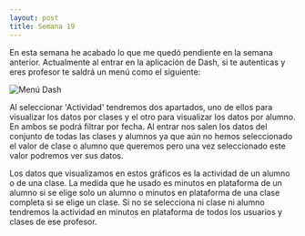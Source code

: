 ```yaml
---
layout: post
title: Semana 19
---
```


En esta semana he acabado lo que me quedó pendiente en la semana anterior. Actualmente al entrar en la aplicación de
Dash, si te autenticas y eres profesor te saldrá un menú como el siguiente:

![Menú Dash](file:///home/iraide/Im%C3%A1genes/img/menu.png)
  
Al seleccionar 'Actividad' tendremos dos apartados, uno de ellos para visualizar los datos por clases y el otro para
visualizar los datos por alumno. En ambos se podrá filtrar por fecha. Al entrar nos salen los datos del conjunto de
todas las clases y alumnos ya que aún no hemos seleccionado el valor de clase o alumno que queremos pero una vez
seleccionado este valor podremos ver sus datos. 

Los datos que visualizamos en estos gráficos es la actividad de un alumno o de una clase. La medida que he usado es 
minutos en plataforma de un alumno si se elige solo un alumno o minutos en plataforma de una clase completa si
se elige un clase. Si no se selecciona ni clase ni alumno tendremos la actividad en minutos en plataforma de todos
los usuarios y clases de ese profesor.

